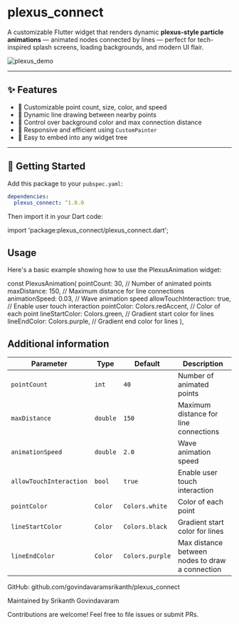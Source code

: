 # plexus_connect

A customizable Flutter widget that renders dynamic **plexus-style particle animations** — animated nodes connected by lines — perfect for tech-inspired splash screens, loading backgrounds, and modern UI flair.

![plexus_demo](https://github.com/govindavaramsrikanth/plexus_connect/blob/main/assets/plexus_demo.gif)

---

## ✨ Features

- 🎯 Customizable point count, size, color, and speed
- 🔗 Dynamic line drawing between nearby points
- 🎨 Control over background color and max connection distance
- 📱 Responsive and efficient using `CustomPainter`
- 🧩 Easy to embed into any widget tree

---

## 🚀 Getting Started

Add this package to your `pubspec.yaml`:

```yaml
dependencies:
  plexus_connect: ^1.0.0


```
Then import it in your Dart code:

import 'package:plexus_connect/plexus_connect.dart';

## Usage
Here's a basic example showing how to use the PlexusAnimation widget:

const PlexusAnimation(
pointCount: 30, // Number of animated points
maxDistance: 150, // Maximum distance for line connections
animationSpeed: 0.03, // Wave animation speed
allowTouchInteraction: true, // Enable user touch interaction
pointColor: Colors.redAccent, // Color of each point
lineStartColor: Colors.green, // Gradient start color for lines
lineEndColor: Colors.purple, // Gradient end color for lines
),

## Additional information

| Parameter               | Type     | Default         | Description                                     |
|-------------------------|----------|-----------------|-------------------------------------------------|
| `pointCount`            | `int`    | `40`            | Number of animated points                       |
| `maxDistance`           | `double` | `150`           | Maximum distance for line connections           |
| `animationSpeed`        | `double` | `2.0`           | Wave animation speed                            |
| `allowTouchInteraction` | `bool`   | `true`          | Enable user touch interaction                   |
| `pointColor`            | `Color`  | `Colors.white`  | Color of each point                             |
| `lineStartColor`        | `Color`  | `Colors.black`  | Gradient start color for lines                  |
| `lineEndColor`          | `Color`  | `Colors.purple` | Max distance between nodes to draw a connection |

GitHub: github.com/govindavaramsrikanth/plexus_connect

Maintained by Srikanth Govindavaram

Contributions are welcome! Feel free to file issues or submit PRs.

